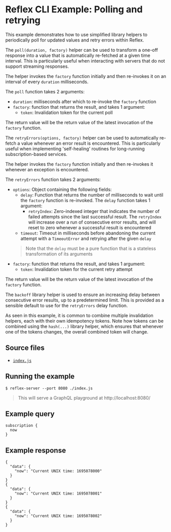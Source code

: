 # Reflex CLI Example: Polling and retrying

This example demonstrates how to use simplified library helpers to periodically poll for updated values and retry errors within Reflex.

The `poll(duration, factory)` helper can be used to transform a one-off response into a value that is automatically re-fetched at a given time interval. This is particularly useful when interacting with servers that do not support streaming responses.

The helper invokes the `factory` function initially and then re-invokes it on an interval of every `duration` milliseconds.

The `poll` function takes 2 arguments:

- `duration`: milliseconds after which to re-invoke the `factory` function
- `factory`: function that returns the result, and takes 1 argument:
    - `token`: Invalidation token for the current poll

The return value will be the return value of the latest invocation of the `factory` function.

The `retryErrors(options, factory)` helper can be used to automatically re-fetch a value whenever an error result is encountered. This is particularly useful when implementing 'self-healing' routines for long-running subscription-based services.

The helper invokes the `factory` function initially and then re-invokes it whenever an exception is encountered.

The `retryErrors` function takes 2 arguments:

- `options`: Object containing the following fields:
    - `delay`: Function that returns the number of milliseconds to wait until the `factory` function is re-invoked. The `delay` function takes 1 argument:
        - `retryIndex`: Zero-indexed integer that indicates the number of failed attempts since the last successful result. The `retryIndex` will increase over a run of consecutive error results, and will reset to zero whenever a successful result is encountered
    - `timeout`: Timeout in milliseconds before abandoning the current attempt with a `TimeoutError` and retrying after the given `delay`
    > Note that the `delay` must be a pure function that is a stateless transformation of its arguments
- `factory`: function that returns the result, and takes 1 argument:
    - `token`: Invalidation token for the current retry attempt

The return value will be the return value of the latest invocation of the `factory` function.

The `backoff` library helper is used to ensure an increasing delay between consecutive error results, up to a predetermined limit. This is provided as a sensible default to use for the `retryErrors` delay function.

As seen in this example, it is common to combine multiple invalidation helpers, each with their own idempotency tokens. Note how tokens can be combined using the `hash(...)` library helper, which ensures that whenever one of the tokens changes, the overall combined token will change.

## Source files

- [`index.js`](./index.js)

## Running the example

```shell
$ reflex-server --port 8080 ./index.js
```
> This will serve a GraphQL playground at http://localhost:8080/

## Example query

```
subscription {
  now
}
```

## Example response

```
{
  "data": {
    "now": "Current UNIX time: 1695078000"
  }
}
{
  "data": {
    "now": "Current UNIX time: 1695078001"
  }
}
{
  "data": {
    "now": "Current UNIX time: 1695078002"
  }
}
```
